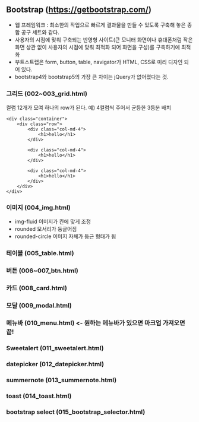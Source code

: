 ## Bootstrap (https://getbootstrap.com/)
* 웹 프레임워크 : 최소한의 작업으로 빠르게 결과물을 만들 수 있도록 구축해 놓은 종합 공구 세트와 같다.
* 사용자의 시점에 맞춰 구축되는 반영형 사이트(큰 모니터 화면이나 휴대폰처럼 작은 화면 상관 없이 사용자의 시점에 맞춰 최적화 되어 화면을 구성)를 구축하기에 최적화
* 부트스트랩은 form, button, table, navigator가 HTML, CSS로 미리 디자인 되어 있다. 
* bootstrap4와 bootstrap5의 가장 큰 차이는 jQuery가 없어졌다는 것.
### 그리드 (002~003_grid.html)
컬럼 12개가 모여 하나의 row가 된다. 예) 4컬럼씩 주어서 균등한 3등분 배치
```
<div class="container">
	<div class="row">
		<div class="col-md-4">
			<h1>hello</h1>
		</div>
		
		<div class="col-md-4">
			<h1>hello</h1>
		</div>
		
		<div class="col-md-4">
			<h1>hello</h1>
		</div>
	</div>
</div>
```
### 이미지 (004_img.html)
* img-fluid 이미지가 칸에 맞게 조정
* rounded 모서리가 둥글어짐
* rounded-circle 이미지 자체가 둥근 형태가 됨
### 테이블 (005_table.html)
### 버튼 (006~007_btn.html)
### 카드 (008_card.html)
### 모달 (009_modal.html)
### 메뉴바 (010_menu.html) <- 원하는 메뉴바가 있으면 마크업 가져오면 끝!
### Sweetalert (011_sweetalert.html)
### datepicker (012_datepicker.html)
### summernote (013_summernote.html)
### toast (014_toast.html)
### bootstrap select (015_bootstrap_selector.html)
